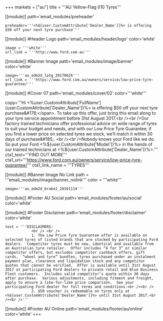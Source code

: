 +++
markets = ["au"]
title = '''AU Yellow-Flag 010 Tyres'''

[[module]]
path='email_modules/preheader'


	preheader='''<%${user.CustomAttribute['Dealer_Name']}%> is offering $50 off your next tyre purchase'''

[[module]] #Header Logo
path='email_modules/header/logo'
color='white'

	image = '''white'''
	url_link = '''http://www.ford.com.au'''
    
[[module]] #Banner Image 
path='email_modules/image/banner'
color='white'

	image='''au_edm2d_lptg_20170626'''
	url_link = '''https://www.ford.com.au/owners/service/low-price-tyre-guarantee/'''


[[module]] #Cover 07
path='email_modules/cover/02'
color='''white'''

copy='''Hi <%${user.CustomAttribute['FullName']}%><br /><br />At Ford we’re committed to offering you tyres at competitive prices, which is why we’re excited to announce our Low Price Tyre Guarantee; we’ll match a competitor’s price on selected tyres we stock&#185;. <br /><br />To celebrate, <span style="text-decoration:underline;font-weight:bold"> <%${user.CustomAttribute['Dealer_Name']}%> is offering $50 off your next tyre purchase&#178;</span>. To take up this offer, just bring this email along to your tyre service appointment before 31st August 2017.<br /><br />Our factory trained technicians offer professional advice on wide range of tyres to suit your budget and needs, and with our Low Price Tyre Guarantee, if you find a lower price on selected tyres we stock, we’ll match it within 30 days of purchase&#185;. <br /><br />Nobody knows your Ford like we do. So put your Ford <%${user.CustomAttribute['Model']}%> in the hands of our trained technicians at <%${user.CustomAttribute['Dealer_Name']}%>.'''
	cta1_text='''FIND OUT MORE'''
	cta1_url='''https://www.ford.com.au/owners/service/low-price-tyre-guarantee/'''
	cta1_link_name = '''TYRES'''

[[module]] #Banner Image No Link
path = '''email_modules/image/banner_nolink'''
color = '''white'''

	image='''au_edm2d_brake2_20161114'''

[[module]] #Footer AU Social
path='email_modules/footer/au/social'
color='white'

[[module]] #Footer Disclaimer
path='email_modules/footer/disclaimer'
color='white'

	text = '''DISCLAIMERS: 
				<br /> <br />
				1. The Low Price Tyre Guarantee offer is available on selected tyres of listed brands that are stocked by participating Ford dealers.  Competitor tyres must be new, identical and available from an Australian tyre retailer.  Offer includes “4 for 3” or similar competitor offers, but excludes competitor cashback offers, gift cards,  “wheel and tyre” bundles, tyres purchased under an instalment payment plan, clearance and liquidation stock and any competitor quotes that cannot be verified.  Offer is available until 31st August 2017 at participating Ford dealers to private retail and Blue Business Fleet customers.  Includes valid competitor’s quote within 30 days after purchase.  Various adjustments, including fitment and freight, apply to ensure a like-for-like price comparison.  See your participating Ford dealer for full terms and conditions.<br /><br />
				2. $50 voucher is redeemable on tyres only at <%${user.CustomAttribute['Dealer_Name']}%> until 31st August 2017.<br /><br />'''


[[module]] #Footer AU Online
path='email_modules/footer/au/online'
color='white'
+++